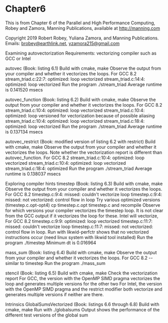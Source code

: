 # Chapter6
This is from Chapter 6 of the Parallel and High Performance Computing, Robey and Zamora,
 Manning Publications, available at http://manning.com

Copyright 2019 Robert Robey, Yuliana Zamora, and Manning Publications.
Emails: brobey@earthlink.net, yzamora215@gmail.com

Examining autovectorization
   Requirements: vectorizing compiler such as GCC or Intel

   autovec (Book: listing 6.1)
      Build with cmake, make
      Observe the output from your compiler and whether it vectorizes the loops. For GCC 8.2
         stream_triad.c:22:7: optimized: loop vectorized
         stream_triad.c:14:4: optimized: loop vectorized
      Run the program ./stream_triad
         Average runtime is 0.141520 msecs

   autovec_function (Book: listing 6.2)
      Build with cmake, make
      Observe the output from your compiler and whether it vectorizes the loops. For GCC 8.2
         stream_triad.c:10:4: optimized: loop vectorized
         stream_triad.c:10:4: optimized:  loop versioned for vectorization because of possible aliasing
         stream_triad.c:10:4: optimized: loop vectorized
         stream_triad.c:18:4: optimized: loop vectorized
      Run the program ./stream_triad
         Average runtime is 0.137134 msecs
      
   autovec_restrict (Book: modified version of listing 6.2 with restrict)
      Build with cmake, make
      Observe the output from your compiler and whether it vectorizes the loops. Note whether the vectorization
            report is different than autovec_function. For GCC 8.2
         stream_triad.c:10:4: optimized: loop vectorized
         stream_triad.c:10:4: optimized: loop vectorized
         stream_triad.c:18:4: optimized
      Run the program ./stream_triad
         Average runtime is 0.138037 msecs

Exploring compiler hints
   timestep (Book: listing 6.3)
      Build with cmake, make
      Observe the output from your compiler and whether it vectorizes the loops.
         For GCC 8.2
            timestep.c:9:4: missed: couldn't vectorize loop
            timestep.c:9:4: missed: not vectorized: control flow in loop
      Try various optimized versions (timestep.c.opt-opt4)
         cp timestep.c.opt timestep.c and recompile
      Observe for which versions your compiler vectorizes the timestep loop. It is not clear from
         the GCC output if it vectorizes the loop for these. Intel will vectorize,
         For GCC 8.2
            timestep.c:9:9: optimized: loop vectorized
            timestep.c:11:7: missed: couldn't vectorize loop
            timestep.c:11:7: missed: not vectorized: control flow in loop.
         Run with likwid-perfctr shows that no vectorized instructions occur (need linux system
            with likwid tool installed)
      Run the program ./timestep
         Minimum dt is 0.016964
   
   mass_sum (Book: listing 6.4)
      Build with cmake, make
      Observe the output from your compiler and whether it vectorizes the loops.
         For GCC 8.2 -- similar to timestep
      Run the program ./mass_sum

   stencil (Book: listing 6.5)
      Build with cmake, make
      Check the vectorization report
         For GCC, the version with the OpenMP SIMD pragma vectorizes the loop and generates multiple
            versions for the other two
         For Intel, the version with the OpenMP SIMD pragma and the restrict modifier both vectorize and
            generates multiple versions if neither are there.

Intrinsics
   GlobalSumsVectorized (Book: listings 6.6 through 6.8)
      Build with cmake, make
      Run with ./globalsums
      Output shows the performance of the different test versions of the global sum
